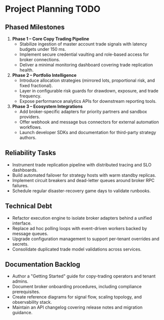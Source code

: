 # Project Planning TODO

## Phased Milestones
1. **Phase 1 – Core Copy Trading Pipeline**
   - Stabilize ingestion of master account trade signals with latency budgets under 150 ms.
   - Implement secure credential vaulting and role-based access for broker connections.
   - Deliver a minimal monitoring dashboard covering trade replication health.
2. **Phase 2 – Portfolio Intelligence**
   - Introduce allocation strategies (mirrored lots, proportional risk, and fixed fractional).
   - Layer in configurable risk guards for drawdown, exposure, and trade frequency.
   - Expose performance analytics APIs for downstream reporting tools.
3. **Phase 3 – Ecosystem Integrations**
   - Add broker-specific adapters for priority partners and sandbox providers.
   - Offer webhook and message bus connectors for external automation workflows.
   - Launch developer SDKs and documentation for third-party strategy authors.

## Reliability Tasks
- Instrument trade replication pipeline with distributed tracing and SLO dashboards.
- Build automated failover for strategy hosts with warm standby replicas.
- Implement circuit breakers and dead-letter queues around broker RPC failures.
- Schedule regular disaster-recovery game days to validate runbooks.

## Technical Debt
- Refactor execution engine to isolate broker adapters behind a unified interface.
- Replace ad hoc polling loops with event-driven workers backed by message queues.
- Upgrade configuration management to support per-tenant overrides and secrets.
- Consolidate duplicated trade model validations across services.

## Documentation Backlog
- Author a "Getting Started" guide for copy-trading operators and tenant admins.
- Document broker onboarding procedures, including compliance prerequisites.
- Create reference diagrams for signal flow, scaling topology, and observability stack.
- Maintain an API changelog covering release notes and migration guidance.
